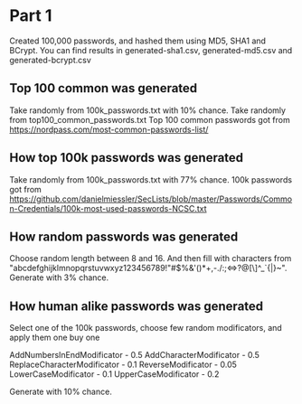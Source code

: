 # Part 1

Created 100,000 passwords, and hashed them using MD5, SHA1 and BCrypt. 
You can find results in generated-sha1.csv, generated-md5.csv and generated-bcrypt.csv

## Top 100 common was generated
Take randomly from 100k_passwords.txt with 10% chance.
Take randomly from top100_common_passwords.txt
Top 100 common passwords got from https://nordpass.com/most-common-passwords-list/

## How top 100k passwords was generated
Take randomly from 100k_passwords.txt with 77% chance.
100k passwords got from https://github.com/danielmiessler/SecLists/blob/master/Passwords/Common-Credentials/100k-most-used-passwords-NCSC.txt

## How random passwords was generated
Choose random length between 8 and 16. 
And then fill with characters from "abcdefghijklmnopqrstuvwxyz123456789!\"#$%&\'()*+,-./:;<=>?@[\\]^_`{|}~". Generate with 3% chance.

## How human alike passwords was generated
Select one of the 100k passwords, choose few random modificators, and apply them one buy one

AddNumbersInEndModificator - 0.5
AddCharacterModificator - 0.5
ReplaceCharacterModificator - 0.1
ReverseModificator - 0.05
LowerCaseModificator - 0.1
UpperCaseModificator - 0.2

Generate with 10% chance.